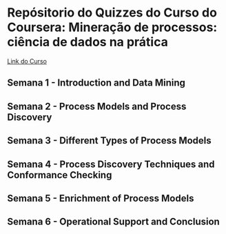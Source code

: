 # Repósitorio do Quizzes do Curso do Coursera: Mineração de processos: ciência de dados na prática

[Link do Curso](https://www.coursera.org/learn/process-mining)

## Semana 1 - Introduction and Data Mining

## Semana 2 - Process Models and Process Discovery

## Semana 3 - Different Types of Process Models

## Semana 4 - Process Discovery Techniques and Conformance Checking

## Semana 5 - Enrichment of Process Models

## Semana 6 - Operational Support and Conclusion